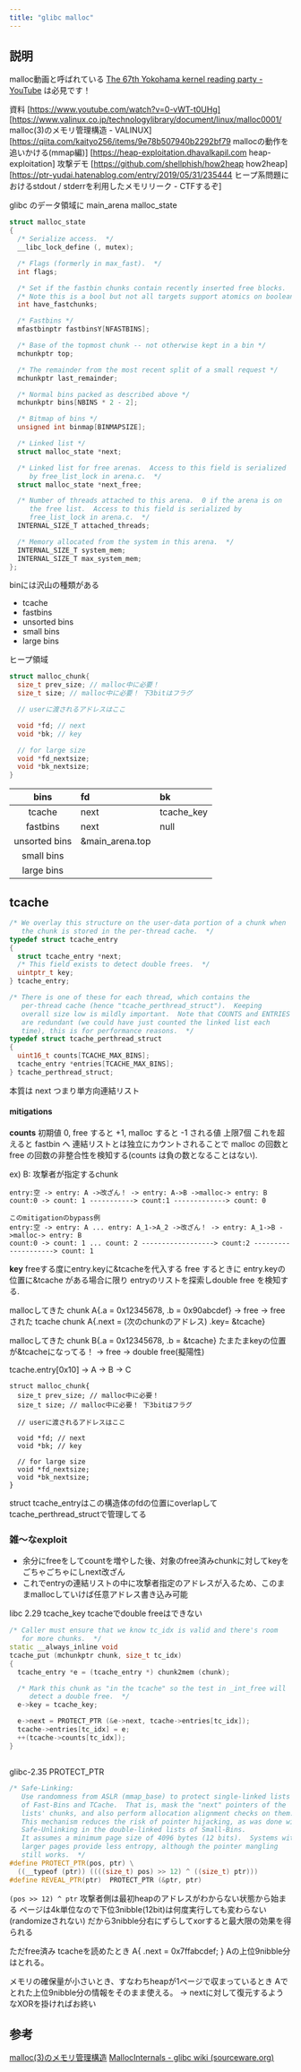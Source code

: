 ```yaml
---
title: "glibc malloc"
---
```


## 説明

malloc動画と呼ばれている [The 67th Yokohama kernel reading party - YouTube](https://www.youtube.com/watch?v=0-vWT-t0UHg) は必見です！

資料
[https://www.youtube.com/watch?v=0-vWT-t0UHg]
[https://www.valinux.co.jp/technologylibrary/document/linux/malloc0001/ malloc(3)のメモリ管理構造 - VALINUX]
[https://qiita.com/kaityo256/items/9e78b507940b2292bf79 mallocの動作を追いかける(mmap編)]
[https://heap-exploitation.dhavalkapil.com heap-exploitation]
攻撃デモ [https://github.com/shellphish/how2heap how2heap]
[https://ptr-yudai.hatenablog.com/entry/2019/05/31/235444 ヒープ系問題におけるstdout / stderrを利用したメモリリーク - CTFするぞ]

glibc のデータ領域に main_arena
malloc_state

```cpp
struct malloc_state
{
  /* Serialize access.  */
  __libc_lock_define (, mutex);

  /* Flags (formerly in max_fast).  */
  int flags;

  /* Set if the fastbin chunks contain recently inserted free blocks.  */
  /* Note this is a bool but not all targets support atomics on booleans.  */
  int have_fastchunks;

  /* Fastbins */
  mfastbinptr fastbinsY[NFASTBINS];

  /* Base of the topmost chunk -- not otherwise kept in a bin */
  mchunkptr top;

  /* The remainder from the most recent split of a small request */
  mchunkptr last_remainder;

  /* Normal bins packed as described above */
  mchunkptr bins[NBINS * 2 - 2];

  /* Bitmap of bins */
  unsigned int binmap[BINMAPSIZE];

  /* Linked list */
  struct malloc_state *next;

  /* Linked list for free arenas.  Access to this field is serialized
     by free_list_lock in arena.c.  */
  struct malloc_state *next_free;

  /* Number of threads attached to this arena.  0 if the arena is on
     the free list.  Access to this field is serialized by
     free_list_lock in arena.c.  */
  INTERNAL_SIZE_T attached_threads;

  /* Memory allocated from the system in this arena.  */
  INTERNAL_SIZE_T system_mem;
  INTERNAL_SIZE_T max_system_mem;
};
```

binには沢山の種類がある
- tcache
- fastbins
- unsorted bins
- small bins
- large bins

ヒープ領域
```cpp
struct malloc_chunk{
  size_t prev_size; // malloc中に必要！
  size_t size; // malloc中に必要！ 下3bitはフラグ

  // userに渡されるアドレスはここ

  void *fd; // next
  void *bk; // key

  // for large size
  void *fd_nextsize;
  void *bk_nextsize;
}
```

| bins   | fd | bk |
|:------:|:---|:---|
| tcache | next | tcache_key |
| fastbins | next | null |
| unsorted bins | &main_arena.top |  |
| small bins |  |  |
| large bins |  |  |

## tcache

```cpp
/* We overlay this structure on the user-data portion of a chunk when
   the chunk is stored in the per-thread cache.  */
typedef struct tcache_entry
{
  struct tcache_entry *next;
  /* This field exists to detect double frees.  */
  uintptr_t key;
} tcache_entry;

/* There is one of these for each thread, which contains the
   per-thread cache (hence "tcache_perthread_struct").  Keeping
   overall size low is mildly important.  Note that COUNTS and ENTRIES
   are redundant (we could have just counted the linked list each
   time), this is for performance reasons.  */
typedef struct tcache_perthread_struct
{
  uint16_t counts[TCACHE_MAX_BINS];
  tcache_entry *entries[TCACHE_MAX_BINS];
} tcache_perthread_struct;
```
本質は next つまり単方向連結リスト

#### mitigations
**counts**
初期値 0, free すると +1, malloc すると -1 される値
上限7個 これを超えると fastbin へ
連結リストとは独立にカウントされることで malloc の回数と free の回数の非整合性を検知する(counts は負の数となることはない).

ex)
B: 攻撃者が指定するchunk
```
entry:空 -> entry: A ->改ざん！ -> entry: A->B ->malloc-> entry: B
count:0 -> count: 1 -----------> count:1 -------------> count: 0

このmitigationのbypass例
entry:空 -> entry: A ... entry: A_1->A_2 ->改ざん！ -> entry: A_1->B ->malloc-> entry: B
count:0 -> count: 1 ... count: 2 ------------------> count:2 --------------------> count: 1
```
**key**
freeする度にentry.keyに&tcacheを代入する
free するときに entry.keyの位置に&tcache がある場合に限り
entryのリストを探索しdouble free を検知する.

mallocしてきた chunk A{.a = 0x12345678, .b = 0x90abcdef}
-> free ->
freeされた tcache chunk A{.next = (次のchunkのアドレス) .key= &tcache}

mallocしてきた chunk B{.a = 0x12345678, .b = &tcache} たまたまkeyの位置が&tcacheになってる！
-> free -> double free(擬陽性)

tcache.entry[0x10] -> A -> B -> C

```
struct malloc_chunk{
  size_t prev_size; // malloc中に必要！
  size_t size; // malloc中に必要！ 下3bitはフラグ

  // userに渡されるアドレスはここ

  void *fd; // next
  void *bk; // key

  // for large size
  void *fd_nextsize;
  void *bk_nextsize;
}
```

struct tcache_entryはこの構造体のfdの位置にoverlapしてtcache_perthread_structで管理してる
### 雑〜なexploit
- 余分にfreeをしてcountを増やした後、対象のfree済みchunkに対してkeyをごちゃごちゃにしnext改ざん
- これでentryの連結リストの中に攻撃者指定のアドレスが入るため、このままmallocしていけば任意アドレス書き込み可能


libc 2.29 tcache_key
tcacheでdouble freeはできない

```cpp
/* Caller must ensure that we know tc_idx is valid and there's room
   for more chunks.  */
static __always_inline void
tcache_put (mchunkptr chunk, size_t tc_idx)
{
  tcache_entry *e = (tcache_entry *) chunk2mem (chunk);

  /* Mark this chunk as "in the tcache" so the test in _int_free will
     detect a double free.  */
  e->key = tcache_key;

  e->next = PROTECT_PTR (&e->next, tcache->entries[tc_idx]);
  tcache->entries[tc_idx] = e;
  ++(tcache->counts[tc_idx]);
}
```

##

glibc-2.35
PROTECT_PTR
```cpp
/* Safe-Linking:
   Use randomness from ASLR (mmap_base) to protect single-linked lists
   of Fast-Bins and TCache.  That is, mask the "next" pointers of the
   lists' chunks, and also perform allocation alignment checks on them.
   This mechanism reduces the risk of pointer hijacking, as was done with
   Safe-Unlinking in the double-linked lists of Small-Bins.
   It assumes a minimum page size of 4096 bytes (12 bits).  Systems with
   larger pages provide less entropy, although the pointer mangling
   still works.  */
#define PROTECT_PTR(pos, ptr) \
  ((__typeof (ptr)) ((((size_t) pos) >> 12) ^ ((size_t) ptr)))
#define REVEAL_PTR(ptr)  PROTECT_PTR (&ptr, ptr)
```
`(pos >> 12) ^ ptr`
攻撃者側は最初heapのアドレスがわからない状態から始まる
ページは4k単位なので下位3nibble(12bit)は何度実行しても変わらない(randomizeされない)
だから3nibble分右にずらしてxorすると最大限の効果を得られる

ただfree済み tcacheを読めたとき
A{
.next = 0x7ffabcdef;
}
Aの上位9nibble分はとれる。

メモリの確保量が小さいとき、すなわちheapが1ページで収まっているとき
Aでとれた上位9nibble分の情報をそのまま使える。
-> nextに対して復元するようなXORを掛ければお終い

## 参考
[malloc(3)のメモリ管理構造](https://www.valinux.co.jp/technologylibrary/document/linux/malloc0001/)
[MallocInternals - glibc wiki (sourceware.org)](https://sourceware.org/glibc/wiki/MallocInternals)
